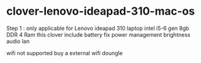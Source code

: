 # clover-lenovo-ideapad-310-mac-os
Step 1 : only applicable for Lenovo ideapad 310 laptop
intel i5-6 gen
8gb DDR 4 Ram
this clover include
battery fix
power management
brightness
audio
lan

wifi not supported buy a external wifi doungle
